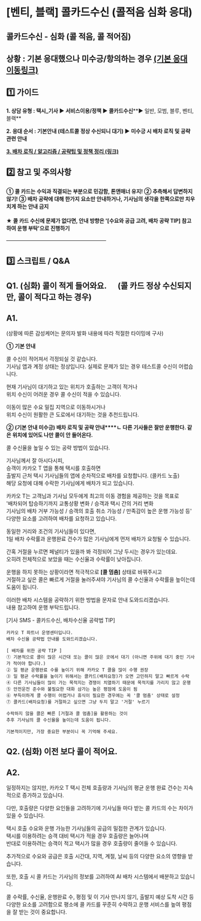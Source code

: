 # [벤티, 블랙] 콜카드수신 (콜적음 심화 응대)

**콜카드수신 - 심화 (콜 적음, 콜 적어짐)**
----------------------------

상황 : 기본 응대했으나 미수긍/항의하는 경우 [(기본 응대 이동링크)](https://kakaomobilitysupport.zendesk.com/hc/ko/articles/29883193097625--%EC%9D%BC%EB%B0%98-%EC%BD%9C%EC%B9%B4%EB%93%9C%EC%88%98%EC%8B%A0-%EC%BD%9C%EC%A0%81%EC%9D%8C-%EC%BD%9C%EC%97%86%EC%9D%8C-%EA%B8%B0%EB%B3%B8-%EC%9D%91%EB%8C%80)
--------------------------------------------------------------------------------------------------------------------------------------------------------------------------------------------------------------------------------------------------------------------------------

**1️⃣ 가이드**
-----------

**1. 상담 유형 : 택시\_기사 ▶ 서비스이용/정책 ▶ 콜카드수신****▶ 일반, 모범, 블루, 벤티, 블랙**

**2. 응대 순서 : 기본안내 (테스트콜 정상 수신되니 대기) ▶ 미수긍 시 배차 로직 및 공략 관련 안내**

[**3. 배차 로직 / 알고리즘 / 공략팁 및 정책 정리 (링크)**](https://kakaomobilitysupport.zendesk.com/hc/ko/articles/29883797942169--%EA%B3%B5%ED%86%B5-%EC%BD%9C%EC%B9%B4%EB%93%9C%EC%88%98%EC%8B%A0-%EA%B4%80%EB%A0%A8-%EC%A0%95%EC%B1%85-%ED%85%8C%EC%8A%A4%ED%8A%B8%EC%BD%9C-%EB%B0%B0%EC%B0%A8-%EB%A1%9C%EC%A7%81-%EC%95%8C%EA%B3%A0%EB%A6%AC%EC%A6%98-%EB%B0%B0%EC%B0%A8-%EA%B3%B5%EB%9E%B5%ED%8C%81)

**2️⃣ 참고 및 주의사항**
-----------------

#### **① 콜 카드는 수익과 직결되는 부분으로 민감함, 톤앤매너 유지!** **② 추측해서 답변하지 않기!** **③ 배차 공략에 대해 한가지 요소만 안내하거나, 기사님의 생각을 한쪽으로만 치우치게 하는 안내 금지**

**★ 콜 카드 수신에 문제가 없다면, 안내 방향은 '[수요와 공급 고려, 배차 공략 TIP] 참고하여 운행 부탁'으로 진행하기**

―――――――――――――――――――

**3️⃣ 스크립트 / Q&A**
------------------

**Q1.** **(심화) 콜이 적게 들어와요.      (콜 카드 정상 수신되지만, 콜이 적다고 하는 경우)**
---------------------------------------------------------------

**A1.**
-------

(상황에 따른 감성케어는 문의자 발화 내용에 따라 적절한 타이밍에 구사)

**① 기본 안내**

콜 수신이 적어져서 걱정되실 것 같습니다.   
기사님 앱과 계정 상태는 정상입니다. 실제로 문제가 있는 경우 테스트콜 수신이 어렵습니다.

현재 기사님이 대기하고 있는 위치가 호출하는 고객이 적거나   
위치 수신이 어려운 경우 콜 수신이 적을 수 있습니다.

이동이 많은 수요 밀집 지역으로 이동하시거나   
위치 수신이 원활한 큰 도로에서 대기하는 것을 추천드립니다.

**② (기본 안내 미수긍) 배차 로직 및 공략 안내****ㄴ 다른 기사들은 잘만 운행한다. 같은 위치에 있어도 나만 콜이 안 들어온다.**

콜 수신율을 높일 수 있는 공략 방법이 있습니다.

기사님께서 잘 아시다시피,   
승객이 카카오 T 앱을 통해 택시를 호출하면   
출발지 근처 택시 기사님들의 앱에 순차적으로 배차를 요청합니다. (콜카드 노출)   
해당 요청에 대해 수락한 기사님에게 배차가 되고 있습니다.

카카오 T는 고객님과 기사님 모두에게 최고의 이동 경험을 제공하는 것을 목표로   
'배차되어 탑승하기까지 교통상황 변화 / 승객과 택시 간의 거리 변화   
기사님의 배차 거부 가능성 / 승객의 호출 취소 가능성 / 만족감이 높은 운행 가능성 등'   
다양한 요소를 고려하여 배차를 요청하고 있습니다.

동일한 거리와 조건의 기사님들이 있다면,   
1일 배차 수락률과 운행완료 건수가 많은 기사님에게 먼저 배차가 요청될 수 있습니다.

간혹 거절을 누르면 페널티가 있을까 봐 걱정되어 그냥 두시는 경우가 있는데요.   
오히려 전체적으로 보았을 때는 수신율과 수락률이 낮아집니다.

운행을 하지 못하는 상황이라면 적극적으로 **[콜 멈춤]** 상태로 바꿔주시고   
거절하고 싶은 콜은 빠르게 거절을 눌러주셔야 기사님의 콜 수신율과 수락률을 높이는데 도움이 됩니다.

이러한 배차 시스템을 공략하기 위한 방법을 문자로 안내 도와드리겠습니다.   
내용 참고하여 운행 부탁드립니다.

[기사 SMS - 콜카드수신, 배차수신율 공략법 TIP]

```
카카오 T 파트너 운영센터입니다.   
배차 수신율 공략법 안내를 도와드리겠습니다.  
  
[ 배차를 위한 공략 TIP ]   
① 기본적으로 콜이 많은 시간대 또는 콜이 많은 곳에서 대기 (아니면 주위에 대기 중인 기사가 적어야 합니다.)   
② 일 평균 운행완료 수를 높이기 위해 카카오 T 콜을 많이 수행 권장   
③ 일 평균 수락률을 높이기 위해서는 콜카드(배차요청)가 오면 고민하지 말고 빠르게 수락   
④ 다른 기사님들이 많이 가는 목적지는 경쟁이 치열하기 때문에 목적지를 가리지 않고 운행   
⑤ 안전운전 준수와 불필요한 대화 삼가는 높은 평점에 도움이 됨   
⑥ 부득이하게 콜 수행이 어렵거나 휴식이 필요한 경우에는 꼭 '콜 멈춤' 상태로 설정   
⑦ 콜카드(배차요청)를 거절하고 싶으면 그냥 두지 말고 '거절' 누르기  
  
수락하지 않을 콜은 빠른 [거절과 콜 멈춤]을 활용하는 것이   
추후 기사님의 콜 수신율을 높이는데 도움이 됩니다.  
  
기본적이지만, 가장 중요한 부분이니 꼭 기억해 주세요.
```

**Q2.** **(심화) 이전 보다 콜이 적어요.**
------------------------------

**A2.**
-------

일정하지는 않지만, 카카오 T 택시 전체 호출량과 기사님의 평균 운행 완료 건수는 지속적으로 증가하고 있습니다.

다만, 호출량은 다양한 요인들을 고려하기에 기사님들 마다 받는 콜 카드의 수는 차이가 있을 수 있습니다.

택시 호출 수요와 운행 가능한 기사님들의 공급의 밀접한 관계가 있습니다.   
택시를 이용하려는 승객 대비 택시가 적을 경우 호출량은 늘어나며   
반대로 이용하려는 승객이 적고 택시가 많을 경우 호출량이 줄어들 수 있습니다.

추가적으로 수요와 공급은 호출 시간대, 지역, 계절, 날씨 등의 다양한 요소의 영향을 받습니다.

또한, 호출 시 콜 카드는 기사님의 정보를 고려하여 AI 배차 시스템에서 배분하고 있습니다.

콜 수락률, 수신율, 운행완료 수, 평점 및 이 기사 만나지 않기, 출발지 예상 도착 시간 등   
다양한 요소를 고려함으로 평소에 콜 카드를 꾸준히 수락하고 운행 서비스를 높여 평점을 잘 받는 것이 중요합니다.